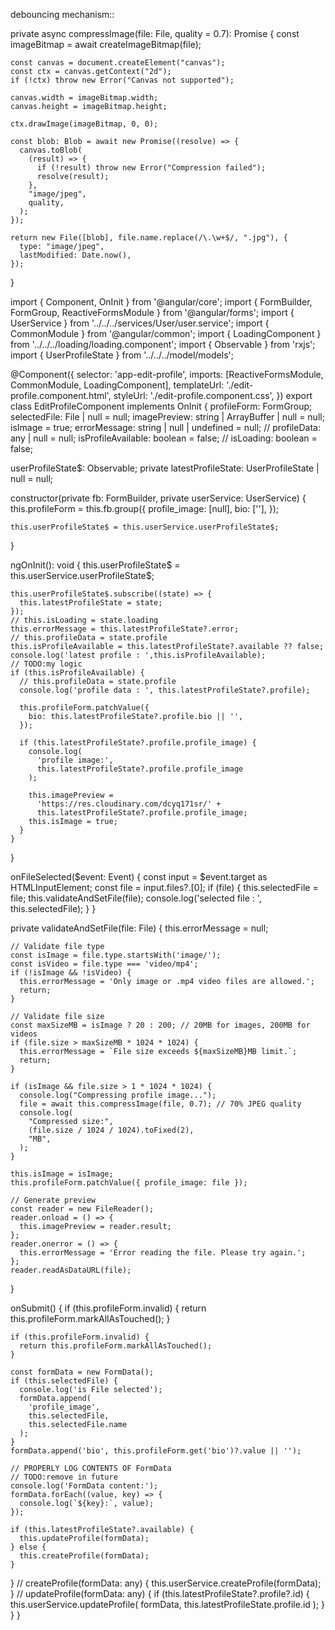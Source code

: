 debouncing mechanism:: 

private async compressImage(file: File, quality = 0.7): Promise<File> {
    const imageBitmap = await createImageBitmap(file);

    const canvas = document.createElement("canvas");
    const ctx = canvas.getContext("2d");
    if (!ctx) throw new Error("Canvas not supported");

    canvas.width = imageBitmap.width;
    canvas.height = imageBitmap.height;

    ctx.drawImage(imageBitmap, 0, 0);

    const blob: Blob = await new Promise((resolve) => {
      canvas.toBlob(
        (result) => {
          if (!result) throw new Error("Compression failed");
          resolve(result);
        },
        "image/jpeg",
        quality,
      );
    });

    return new File([blob], file.name.replace(/\.\w+$/, ".jpg"), {
      type: "image/jpeg",
      lastModified: Date.now(),
    });
  }


import { Component, OnInit } from '@angular/core';
import { FormBuilder, FormGroup, ReactiveFormsModule } from '@angular/forms';
import { UserService } from '../../../services/User/user.service';
import { CommonModule } from '@angular/common';
import { LoadingComponent } from '../../../loading/loading.component';
import { Observable } from 'rxjs';
import { UserProfileState } from '../../../model/models';

@Component({
  selector: 'app-edit-profile',
  imports: [ReactiveFormsModule, CommonModule, LoadingComponent],
  templateUrl: './edit-profile.component.html',
  styleUrl: './edit-profile.component.css',
})
export class EditProfileComponent implements OnInit {
  profileForm: FormGroup;
  selectedFile: File | null = null;
  imagePreview: string | ArrayBuffer | null = null;
  isImage = true;
  errorMessage: string | null | undefined = null;
  // profileData: any | null = null;
  isProfileAvailable: boolean = false;
  // isLoading: boolean = false;

  userProfileState$: Observable<UserProfileState>;
  private latestProfileState: UserProfileState | null = null;

  constructor(private fb: FormBuilder, private userService: UserService) {
    this.profileForm = this.fb.group({
      profile_image: [null],
      bio: [''],
    });

    this.userProfileState$ = this.userService.userProfileState$;
  }

  ngOnInit(): void {
    this.userProfileState$ = this.userService.userProfileState$;
    
    

    this.userProfileState$.subscribe((state) => {
      this.latestProfileState = state;
    });
    // this.isLoading = state.loading
    this.errorMessage = this.latestProfileState?.error;
    // this.profileData = state.profile
    this.isProfileAvailable = this.latestProfileState?.available ?? false;
    console.log('latest profile : ',this.isProfileAvailable);
    // TODO:my logic
    if (this.isProfileAvailable) {
      // this.profileData = state.profile
      console.log('profile data : ', this.latestProfileState?.profile);

      this.profileForm.patchValue({
        bio: this.latestProfileState?.profile.bio || '',
      });

      if (this.latestProfileState?.profile.profile_image) {
        console.log(
          'profile image:',
          this.latestProfileState?.profile.profile_image
        );

        this.imagePreview =
          'https://res.cloudinary.com/dcyq171sr/' +
          this.latestProfileState?.profile.profile_image;
        this.isImage = true;
      }
    }
  }

  onFileSelected($event: Event) {
    const input = $event.target as HTMLInputElement;
    const file = input.files?.[0];
    if (file) {
      this.selectedFile = file;
      this.validateAndSetFile(file);
      console.log('selected file : ', this.selectedFile);
    }
  }

  private validateAndSetFile(file: File) {
    this.errorMessage = null;

    // Validate file type
    const isImage = file.type.startsWith('image/');
    const isVideo = file.type === 'video/mp4';
    if (!isImage && !isVideo) {
      this.errorMessage = 'Only image or .mp4 video files are allowed.';
      return;
    }

    // Validate file size
    const maxSizeMB = isImage ? 20 : 200; // 20MB for images, 200MB for videos
    if (file.size > maxSizeMB * 1024 * 1024) {
      this.errorMessage = `File size exceeds ${maxSizeMB}MB limit.`;
      return;
    }

    if (isImage && file.size > 1 * 1024 * 1024) {
      console.log("Compressing profile image...");
      file = await this.compressImage(file, 0.7); // 70% JPEG quality
      console.log(
        "Compressed size:",
        (file.size / 1024 / 1024).toFixed(2),
        "MB",
      );
    }

    this.isImage = isImage;
    this.profileForm.patchValue({ profile_image: file });

    // Generate preview
    const reader = new FileReader();
    reader.onload = () => {
      this.imagePreview = reader.result;
    };
    reader.onerror = () => {
      this.errorMessage = 'Error reading the file. Please try again.';
    };
    reader.readAsDataURL(file);
  }

  onSubmit() {
    if (this.profileForm.invalid) {
      return this.profileForm.markAllAsTouched();
    }

    if (this.profileForm.invalid) {
      return this.profileForm.markAllAsTouched();
    }

    const formData = new FormData();
    if (this.selectedFile) {
      console.log('is File selected');
      formData.append(
        'profile_image',
        this.selectedFile,
        this.selectedFile.name
      );
    }
    formData.append('bio', this.profileForm.get('bio')?.value || '');

    // PROPERLY LOG CONTENTS OF FormData
    // TODO:remove in future
    console.log('FormData content:');
    formData.forEach((value, key) => {
      console.log(`${key}:`, value);
    });

    if (this.latestProfileState?.available) {
      this.updateProfile(formData);
    } else {
      this.createProfile(formData);
    }
  }
  //
  createProfile(formData: any) {
    this.userService.createProfile(formData);
  }
  //
  updateProfile(formData: any) {
    if (this.latestProfileState?.profile?.id) {
      this.userService.updateProfile(
        formData,
        this.latestProfileState.profile.id
      );
    }
  }
}